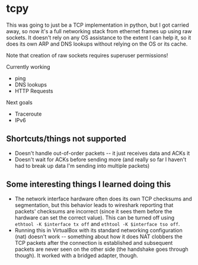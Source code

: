 # tcpy
This was going to just be a TCP implementation in python, but I got carried away,
so now it's a full networking stack from ethernet frames up using raw sockets.
It doesn't rely on any OS assistance to the extent I can help it, so it does its
own ARP and DNS lookups without relying on the OS or its cache.

Note that creation of raw sockets requires superuser permissions!

Currently working
* ping
* DNS lookups
* HTTP Requests

Next goals
* Traceroute
* IPv6

## Shortcuts/things not supported
* Doesn't handle out-of-order packets -- it just receives data and ACKs it
* Doesn't wait for ACKs before sending more (and really so far I haven't had to
break up data I'm sending into multiple packets)

## Some interesting things I learned doing this
* The network interface hardware often does its own TCP checksums and segmentation,
but this behavior leads to wireshark reporting that packets' checksums are incorrect
(since it sees them before the hardware can set the correct value).  This can be turned
off using `ethtool -K $interface tx off` and `ethtool -K $interface tso off`.
* Running this in VirtualBox with its standard networking configuration (nat)
doesn't work -- something about how it does NAT clobbers the TCP packets after
the connection is established and subsequent packets are never seen on the other
side (the handshake goes through though).  It worked with a bridged adapter,
though.
